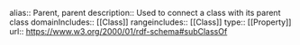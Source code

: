 alias:: Parent, parent
description:: Used to connect a class with its parent class
domainIncludes:: [[Class]]
rangeincludes:: [[Class]]
type:: [[Property]]
url:: https://www.w3.org/2000/01/rdf-schema#subClassOf
